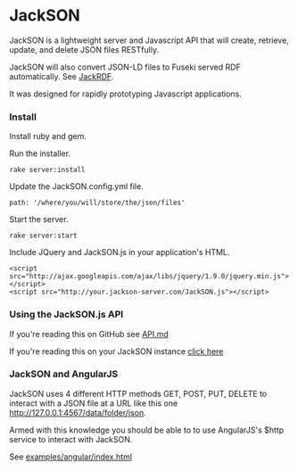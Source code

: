 # JackSON
JackSON is a lightweight server and Javascript API that will create, retrieve, update, and delete JSON files RESTfully.

JackSON will also convert JSON-LD files to Fuseki served RDF automatically.
See [JackRDF](http://github.com/caesarfeta/jackrdf).

It was designed for rapidly prototyping Javascript applications.

### Install
Install ruby and gem.

Run the installer.

	rake server:install

Update the JackSON.config.yml file.

	path: '/where/you/will/store/the/json/files'

Start the server.

	rake server:start

Include JQuery and JackSON.js in your application's HTML.

	<script src="http://ajax.googleapis.com/ajax/libs/jquery/1.9.0/jquery.min.js"></script>
	<script src="http://your.jackson-server.com/JackSON.js"></script>

### Using the JackSON.js API
If you're reading this on GitHub see [API.md](API.md)

If you're reading this on your JackSON instance [click here](/api)

### JackSON and AngularJS
JackSON uses 4 different HTTP methods GET, POST, PUT, DELETE to interact with a JSON file at a URL like this one http://127.0.0.1:4567/data/folder/json.

Armed with this knowledge you should be able to to use AngularJS's $http service to interact with JackSON.

See [examples/angular/index.html](public/examples/angular/index.html)